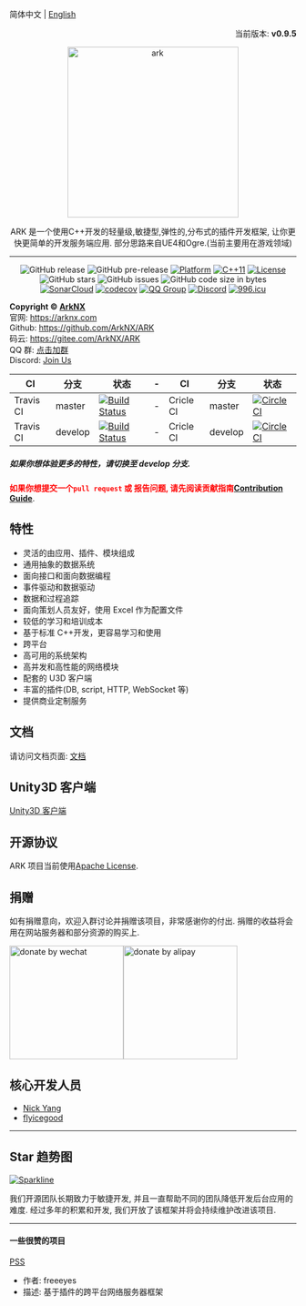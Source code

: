 简体中文 | [English](./README.md)

<p align="right">当前版本: <strong>v0.9.5</strong></p>
<p align="center"><img src="https://raw.githubusercontent.com/ArkNX/ARK/gh-pages/_images/ark_logo.svg?sanitize=true" alt="ark" width="300"/></p>
<center>ARK 是一个使用C++开发的轻量级,敏捷型,弹性的,分布式的插件开发框架, 让你更快更简单的开发服务端应用. 部分思路来自UE4和Ogre.(当前主要用在游戏领域)

---

![GitHub release](https://img.shields.io/github/release/ArkNX/ARK.svg?style=flat-square)
![GitHub pre-release](https://img.shields.io/github/release-pre/ArkNX/ARK.svg?label=pre-release&style=flat-square)
[![Platform](https://img.shields.io/badge/Platform-Linux,%20Windows-green.svg?style=flat-square)](https://github.com/ArkNX/ARK)
[![C++11](https://img.shields.io/badge/C++-11-4c7e9f.svg?style=flat-square)](https://github.com/ArkNX/ARK)
[![License](https://img.shields.io/github/license/ArkNX/ARK.svg?colorB=f48041&style=flat-square)](https://opensource.org/licenses/Apache-2.0)
![GitHub stars](https://img.shields.io/github/stars/ArkNX/ARK.svg?style=flat-square&label=Stars&style=flat-square)
![GitHub issues](https://img.shields.io/github/issues-raw/ArkNX/ARK.svg?style=flat-square)
![GitHub code size in bytes](https://img.shields.io/github/languages/code-size/ArkNX/ARK.svg?style=flat-square)  
[![SonarCloud](https://sonarcloud.io/api/project_badges/measure?project=ark&metric=alert_status)](https://sonarcloud.io/dashboard/index/ark)
[![codecov](https://codecov.io/gh/ArkNX/ARK/branch/master/graph/badge.svg)](https://codecov.io/gh/ArkNX/ARK)
[![QQ Group](https://img.shields.io/badge/Chat%20on-QQ%20Group-orange.svg?longCache=true&style=flat-square)](https://shang.qq.com/wpa/qunwpa?idkey=1b8394bd9a42ba46606200a44911c1c6161235a38aecce95158ca646c2bafd81)
[![Discord](https://img.shields.io/discord/471890201124536320.svg?label=Discord&style=flat-square)](https://discord.gg/GmyBbcv)
[![996.icu](https://img.shields.io/badge/link-996.icu-red.svg?&style=flat-square)](https://996.icu)

</center>

**Copyright © [ArkNX](https://arknx.com "ArkNX")**  
官网: https://arknx.com  
Github: https://github.com/ArkNX/ARK  
码云: https://gitee.com/ArkNX/ARK  
QQ 群: [点击加群](https://shang.qq.com/wpa/qunwpa?idkey=1b8394bd9a42ba46606200a44911c1c6161235a38aecce95158ca646c2bafd81)  
Discord: [Join Us](https://discord.gg/GmyBbcv)

| CI        | 分支    | 状态                                                                                                   | -   | CI        | 分支    | 状态                                                                                                                        |
| --------- | ------- | ------------------------------------------------------------------------------------------------------ | --- | --------- | ------- | --------------------------------------------------------------------------------------------------------------------------- |
| Travis CI | master  | [![Build Status](https://travis-ci.org/ArkNX/ARK.svg?branch=master)](https://travis-ci.org/ArkNX/ARK)  | -   | Cricle CI | master  | [![CircleCI](https://circleci.com/gh/ArkNX/ARK/tree/master.svg?style=svg)](https://circleci.com/gh/ArkNX/ARK/tree/master)   |
| Travis CI | develop | [![Build Status](https://travis-ci.org/ArkNX/ARK.svg?branch=develop)](https://travis-ci.org/ArkNX/ARK) | -   | Cricle CI | develop | [![CircleCI](https://circleci.com/gh/ArkNX/ARK/tree/develop.svg?style=svg)](https://circleci.com/gh/ArkNX/ARK/tree/develop) | - |

##### 如果你想体验更多的特性，请切换至 develop 分支.

**<font color=red>如果你想提交一个`pull request` 或 报告问题, 请先阅读贡献指南[Contribution Guide](https://github.com/ArkNX/ARK/blob/master/.github/CONTRIBUTING.md)</font>**.

## 特性

- 灵活的由应用、插件、模块组成
- 通用抽象的数据系统
- 面向接口和面向数据编程
- 事件驱动和数据驱动
- 数据和过程追踪
- 面向策划人员友好，使用 Excel 作为配置文件
- 较低的学习和培训成本
- 基于标准 C++开发，更容易学习和使用
- 跨平台
- 高可用的系统架构
- 高并发和高性能的网络模块
- 配套的 U3D 客户端
- 丰富的插件(DB, script, HTTP, WebSocket 等)
- 提供商业定制服务

## 文档

请访问文档页面: [文档](https://docs.arknx.com/ARK)

## Unity3D 客户端

[Unity3D 客户端](https://github.com/ArkNX/ArkClient-Unity3D)

## 开源协议

ARK 项目当前使用[Apache License](https://github.com/ArkNX/ARK/blob/master/LICENSE).

## 捐赠

如有捐赠意向，欢迎入群讨论并捐赠该项目，非常感谢你的付出. 捐赠的收益将会用在网站服务器和部分资源的购买上.

<img src="https://ww1.sinaimg.cn/large/68d69121gy1g24nbkglxqj20yi1au0xm.jpg" alt="donate by wechat" width="200px"/><img src="https://ws1.sinaimg.cn/mw690/68d69121gy1g24ncojoabj20go0p0mzq.jpg" alt="donate by alipay" width="200px"/>

## 核心开发人员

- [Nick Yang](https://github.com/NickYang1988)
- [flyicegood](https://github.com/flyicegood)

---

## Star 趋势图

[![Sparkline](https://stars.medv.io/ArkNX/ARK.svg)](https://github.com/ArkNX/ARK)

我们开源团队长期致力于敏捷开发, 并且一直帮助不同的团队降低开发后台应用的难度. 经过多年的积累和开发, 我们开放了该框架并将会持续维护改进该项目.

---

#### 一些很赞的项目

[PSS](https://github.com/freeeyes/PSS)

- 作者: freeeyes
- 描述: 基于插件的跨平台网络服务器框架
